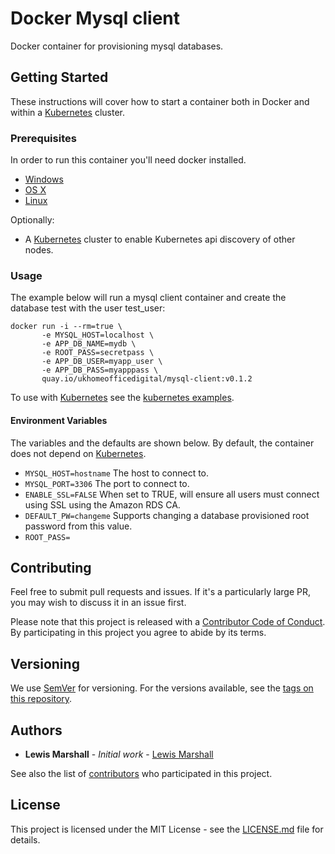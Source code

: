 # Docker Mysql client

Docker container for provisioning mysql databases.

## Getting Started

These instructions will cover how to start a container both in Docker and within a [Kubernetes](http://kubernetes.io/) cluster.

### Prerequisites

In order to run this container you'll need docker installed.

* [Windows](https://docs.docker.com/windows/started)
* [OS X](https://docs.docker.com/mac/started/)
* [Linux](https://docs.docker.com/linux/started/)

Optionally:

* A [Kubernetes](http://kubernetes.io/) cluster to enable Kubernetes api discovery of other nodes.

### Usage

The example below will run a mysql client container and create the database test with the user test_user:

```
docker run -i --rm=true \
       -e MYSQL_HOST=localhost \
       -e APP_DB_NAME=mydb \
       -e ROOT_PASS=secretpass \
       -e APP_DB_USER=myapp_user \
       -e APP_DB_PASS=myapppass \
       quay.io/ukhomeofficedigital/mysql-client:v0.1.2
```

To use with [Kubernetes](http://kubernetes.io/) see the [kubernetes examples](examples/kubernetes.md).


#### Environment Variables

The variables and the defaults are shown below.
By default, the container does not depend on [Kubernetes](http://kubernetes.io/). 

* `MYSQL_HOST=hostname` The host to connect to.
* `MYSQL_PORT=3306` The port to connect to.
* `ENABLE_SSL=FALSE` When set to TRUE, will ensure all users must connect using SSL using the Amazon RDS CA.
* `DEFAULT_PW=changeme` Supports changing a database provisioned root password from this value.
* `ROOT_PASS=`


## Contributing

Feel free to submit pull requests and issues. If it's a particularly large PR, you may wish to discuss
it in an issue first.

Please note that this project is released with a [Contributor Code of Conduct](code_of_conduct.md). 
By participating in this project you agree to abide by its terms.

## Versioning

We use [SemVer](http://semver.org/) for versioning. For the versions available, see the 
[tags on this repository](https://github.com/UKHomeOffice/docker-mysql-client/tags).

## Authors

* **Lewis Marshall** - *Initial work* - [Lewis Marshall](https://github.com/LewisMarshall)

See also the list of [contributors](https://github.com/UKHomeOffice/docker-mysql-client/contributors) who
participated in this project.

## License

This project is licensed under the MIT License - see the [LICENSE.md](LICENSE.md) file for details.

